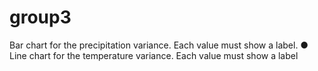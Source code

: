 # group3
Bar chart for the precipitation variance. Each value must show a label. ● Line chart for the temperature variance. Each value must show a label
